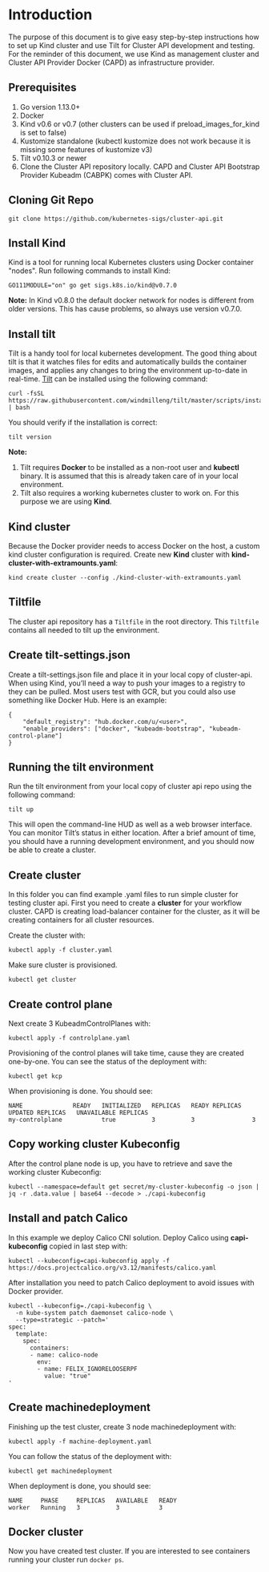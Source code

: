 # Introduction

The purpose of this document is to give easy step-by-step instructions how to set up Kind cluster and use Tilt for Cluster API development and testing. For the reminder of this document, we use Kind as management cluster and Cluster API Provider Docker (CAPD) as infrastructure provider.  

## Prerequisites
1. Go version 1.13.0+ 
2. Docker
3. Kind v0.6 or v0.7 (other clusters can be used if preload_images_for_kind is set to false)
4. Kustomize standalone (kubectl kustomize does not work because it is missing some features of kustomize v3)
5. Tilt v0.10.3 or newer
6. Clone the Cluster API repository locally. CAPD and Cluster API Bootstrap Provider Kubeadm (CABPK) comes with Cluster API.

## Cloning Git Repo
```
git clone https://github.com/kubernetes-sigs/cluster-api.git
```
## Install Kind
Kind is a tool for running local Kubernetes clusters using Docker container "nodes". Run following commands to install Kind:

```
GO111MODULE="on" go get sigs.k8s.io/kind@v0.7.0
```

**Note:** In Kind v0.8.0 the default docker network for nodes is different from older versions. This has cause problems, so always use version v0.7.0.

## Install tilt
Tilt is a handy tool for local kubernetes development. The good thing about tilt is that it watches files for edits and automatically builds the container images, and applies any changes to bring the environment up-to-date in real-time. [Tilt](https://docs.tilt.dev/install.html) can be installed using the following command: 

```
curl -fsSL https://raw.githubusercontent.com/windmilleng/tilt/master/scripts/install.sh | bash
```
You should verify if the installation is correct:
```
tilt version
```
**Note:** 
1. Tilt requires **Docker** to be installed as a non-root user and **kubectl** binary. It is assumed that this is already taken care of in your local environment. 
2. Tilt also requires a working kubernetes cluster to work on. For this purpose we are using **Kind**.

## Kind cluster

Because the Docker provider needs to access Docker on the host, a custom kind cluster configuration is required. Create new **Kind** cluster with **kind-cluster-with-extramounts.yaml**:

``` 
kind create cluster --config ./kind-cluster-with-extramounts.yaml
``` 

## Tiltfile
The cluster api repository has a ```Tiltfile``` in the root directory. This ```Tiltfile``` contains all needed to tilt up the environment. 

## Create tilt-settings.json

Create a tilt-settings.json file and place it in your local copy of cluster-api. When using Kind, you’ll need a way to push your images to a registry to they can be pulled. Most users test with GCR, but you could also use something like Docker Hub. Here is an example:

```
{
    "default_registry": "hub.docker.com/u/<user>",
    "enable_providers": ["docker", "kubeadm-bootstrap", "kubeadm-control-plane"]
}
```

## Running the tilt environment

Run the tilt environment from your local copy of cluster api repo using the following command:

``` 
tilt up 
``` 

This will open the command-line HUD as well as a web browser interface. You can monitor Tilt’s status in either location. After a brief amount of time, you should have a running development environment, and you should now be able to create a cluster.

## Create cluster

In this folder you can find example .yaml files to run simple cluster for testing cluster api. First you need to create a **cluster** for your workflow cluster. CAPD is creating load-balancer container for the cluster, as it will be creating containers for all cluster resources.

Create the cluster with:

```
kubectl apply -f cluster.yaml
```
Make sure cluster is provisioned.

```
kubectl get cluster
```

## Create control plane

Next create 3 KubeadmControlPlanes with:

```
kubectl apply -f controlplane.yaml
```
Provisioning of the control planes will take time, cause they are created one-by-one. You can see the status of the deployment with:

```
kubectl get kcp
```
When provisioning is done. You should see:

```
NAME              READY   INITIALIZED   REPLICAS   READY REPLICAS   UPDATED REPLICAS   UNAVAILABLE REPLICAS
my-controlplane           true          3          3                3 
```

## Copy working cluster Kubeconfig

After the control plane node is up, you have to retrieve and save the working cluster Kubeconfig:

```
kubectl --namespace=default get secret/my-cluster-kubeconfig -o json | jq -r .data.value | base64 --decode > ./capi-kubeconfig
```

## Install and patch Calico 

In this example we deploy Calico CNI solution. Deploy Calico using **capi-kubeconfig** copied in last step with:

```
kubectl --kubeconfig=capi-kubeconfig apply -f https://docs.projectcalico.org/v3.12/manifests/calico.yaml

```
After installation you need to patch Calico deployment to avoid issues with Docker provider. 

```
kubectl --kubeconfig=./capi-kubeconfig \
  -n kube-system patch daemonset calico-node \
  --type=strategic --patch='
spec:
  template:
    spec:
      containers:
      - name: calico-node
        env:
        - name: FELIX_IGNORELOOSERPF
          value: "true"
'

```

## Create machinedeployment

Finishing up the test cluster, create 3 node machinedeployment with:

```
kubectl apply -f machine-deployment.yaml
```
You can follow the status of the deployment with:

```
kubectl get machinedeployment
```
When deployment is done, you should see:

```
NAME     PHASE     REPLICAS   AVAILABLE   READY
worker   Running   3          3           3
```

## Docker cluster

Now you have created test cluster. If you are interested to see containers running your cluster run ```docker ps```.

 

